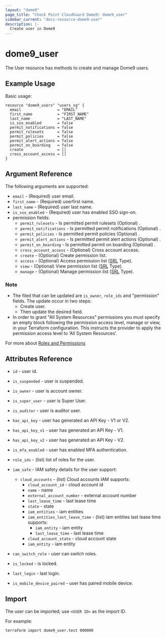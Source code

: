 ```yaml
---
layout: "dome9"
page_title: "Check Point CloudGuard Dome9: dome9_user"
sidebar_current: "docs-resource-dome9-user"
description: |-
  Create user in Dome9
---
```


# dome9_user

The User resource has methods to create and manage Dome9 users.

## Example Usage

Basic usage:

```hcl
resource "dome9_users" "users_sg" {
  email                = "EMAIL"
  first_name           = "FIRST_NAME"
  last_name            = "LAST_NAME"
  is_sso_enabled       = false
  permit_notifications = false
  permit_rulesets      = false
  permit_policies      = false
  permit_alert_actions = false
  permit_on_boarding   = false
  create               = []
  cross_account_access = []
}

```

## Argument Reference

The following arguments are supported:

* `email` - (Required) user email. 
* `first_name` - (Required) userfirst name. 
* `last_name` - (Required) user last name. 
* `is_sso_enabled` - (Required) user has enabled SSO sign-on. 
* permission fields:
    * `permit_rulesets` - Is permitted permit rulesets (Optional) .
    * `permit_notifications` - Is permitted permit notifications (Optional) .
    * `permit_policies` - Is permitted permit policies (Optional) .
    * `permit_alert_actions` - Is permitted permit alert actions (Optional) .
    * `permit_on_boarding` - Is permitted permit on boarding (Optional)  .
    * `cross_account_access` - (Optional) Cross account access.
    * `create` - (Optional) Create permission list.
    * `access` - (Optional) Access permission list ([SRL](#SRL) Type).
    * `view` - (Optional) View permission list ([SRL](#SRL) Type).
    * `manage` - (Optional) Manage permission list ([SRL](#SRL) Type).

### Note
* The filed that can be updated are `is_owner`, `role_ids` and "permission" fields. The update occur in two steps:
  * Create user.
  * Then update the desired field.
* In order to grant "All System Resources" permissions you must specify an empty block following the permission
  access level, manage or view, in your Terraform configuration. This instructs the provider to apply the permission access level to ‘All System Resources’.


For more about [Roles and Permissions](https://sc1.checkpoint.com/documents/CloudGuard_Dome9/Documentation/Settings/Users-Roles.htm?tocpath=Settings%20%7C_____4)


## Attributes Reference

* `id` - user id.
* `is_suspended` - user is suspended.
* `is_owner` - user is account owner.
* `is_super_user` - user is Super User.
* `is_auditor` - user is auditor user.
* `has_api_key` - user has generated an API Key - V1 or V2.
* `has_api_key_v1` - user has generated an API Key - V1.
* `has_api_key_v2` - user has generated an API Key - V2.
* `is_mfa_enabled` - user has enabled MFA authentication.
* `role_ids` - (list) list of roles for the user.
* `iam_safe` - IAM safety details for the user support:
    * `cloud_accounts` - (list) Cloud accounts IAM supports:
        * `cloud_account_id` - cloud account id 
        * `name` - name 
        * `external_account_number` - external account number 
        * `last_lease_time` - last lease time 
        * `state` - state 
        * `iam_entities` - iam entities 
        * `iam_entities_last_lease_time` - (list) iam entities last lease time supports:
            * `iam_entity` - iam entity 
            * `last_lease_time` - last lease time 
        * `cloud_account_state` - cloud account state 
        * `iam_entity` - iam entity 

* `can_switch_role` - user can switch roles.
* `is_locked` - is locked.
* `last_login` - last login.
* `is_mobile_device_paired` - user has paired mobile device.


## Import 

The user can be imported; use `<USER ID>` as the import ID. 

For example:
```shell
terraform import dome9_user.test 000000
```